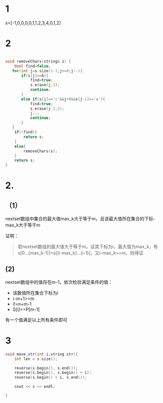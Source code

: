 # 1

s=[-1,0,0,0,0,1,1,2,3,4,0,1,2]

# 2

```cpp

void removeChars(string& s) {
    bool find=false;
   for(int j=s.size()-1;j>=0;j--){
       if(s[j]==b){
           find=true;
           s.erase(j,1);
           continue;
       }
       else if(s[j]=='c'&&j>0&&s[j-1]=='a'){
           find=true;
           s.erase(j-1,2);
           j--;
           continue;
       }
   }
    if(!find){
        return s;
    }
    else{
        removeChars(s);
    }
    return s;
}
```

# 2.

## （1）

nextset数组中集合的最大值max_k大于等于m，且该最大值所在集合的下标-max_k大于等于m

证明：

>
>
>若nextset数组的最大值大于等于m，设其下标为i，最大值为max_k，有s[0...(max_k-1)]=s[(i-max_k)...(i-1)]，又i-max_k>=m，则得证

## (2)

nextset数组中的值存在m-1，依次检验满足条件的值：

- 该数值所在集合下标为i
- i-m+1>=m
- i!=n+m-1
- S[i]==P[m-1]

有一个值满足以上所有条件即可

# 3

```cpp
void move_str(int i,string str){
    int len = s.size(); 

    reverse(s.begin(), s.end()); 
    reverse(s.begin(), s.begin() + i); 
    reverse(s.begin() + i, s.end()); 

    cout << s << endl;

}
```

